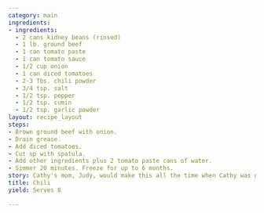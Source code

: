 ```yaml
---
category: main
ingredients:
- ingredients:
  - 2 cans kidney beans (rinsed)
  - 1 lb. ground beef
  - 1 can tomato paste
  - 1 can tomato sauce
  - 1/2 cup onion
  - 1 can diced tomatoes
  - 2-3 Tbs. chili powder
  - 3/4 tsp. salt
  - 1/2 tsp. pepper
  - 1/2 tsp. cumin
  - 1/2 tsp. garlic powder
layout: recipe_layout
steps:
- Brown ground beef with onion.
- Drain grease.
- Add diced tomatoes.
- Cut up with spatula.
- Add other ingredients plus 2 tomato paste cans of water.
- Simmer 20 minutes. Freeze for up to 6 months.
story: Cathy's mom, Judy, would make this all the time when Cathy was growing up.
title: Chili
yield: Serves 8

---
```

